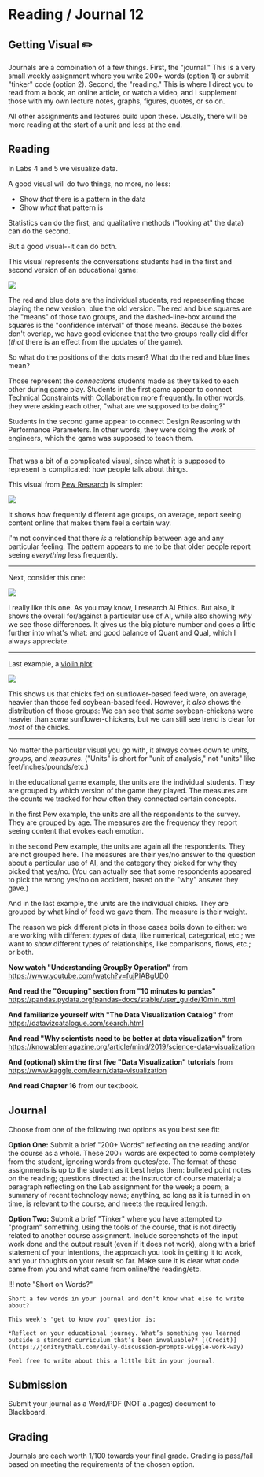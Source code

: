 # Reading / Journal 12

## Getting Visual ✏️

Journals are a combination of a few things. First, the "journal." This is a very small weekly assignment where you write 200+ words (option 1) or submit  "tinker" code (option 2). Second, the "reading." This is where I direct you to read from a book, an online article, or watch a video, and I supplement those with my own lecture notes, graphs, figures, quotes, or so on.

All other assignments and lectures build upon these. Usually, there will be more reading at the start of a unit and less at the end.

## Reading

In Labs 4 and 5 we visualize data.

A good visual will do two things, no more, no less:

- Show *that* there is a pattern in the data
- Show *what* that pattern is

Statistics can do the first, and qualitative methods ("looking at" the data) can do the second.

But a good visual--it can do both.

This visual represents the conversations students had in the first and second version of an educational game:

![](https://cdn.glitch.com/0e5725cf-1e7b-4a31-ba36-51513f05d47e%2F3edb48a2-591f-44b5-9ff1-949a5bd97d51.image.png?v=1603029394582)

The red and blue dots are the individual students, red representing those playing the new version, blue the old version. The red and blue squares are the "means" of those two groups, and the dashed-line-box around the squares is the "confidence interval" of those means. Because the boxes don't overlap, we have good evidence that the two groups really did differ (*that* there is an effect from the updates of the game).

So what do the positions of the dots mean? What do the red and blue lines mean?

Those represent the *connections* students made as they talked to each other during game play. Students in the first game appear to connect Technical Constraints with Collaboration more frequently. In other words, they were asking each other, "what are we supposed to be doing?"

Students in the second game appear to connect Design Reasoning with Performance Parameters. In other words, they were doing the work of engineers, which the game was supposed to teach them.

---

That was a bit of a complicated visual, since what it is supposed to represent is complicated: how people talk about things.

This visual from [Pew Research](https://www.pewresearch.org/internet/2018/11/16/public-attitudes-toward-computer-algorithms/) is simpler:

![](https://cdn.glitch.com/0e5725cf-1e7b-4a31-ba36-51513f05d47e%2F55b8d368-e8e0-4728-a17f-806a858389e2.image.png?v=1603029854661)

It shows how frequently different age groups, on average, report seeing content online that makes them feel a certain way.

I'm not convinced that there *is* a relationship between age and any particular feeling: The pattern appears to me to be that older people report seeing *everything* less frequently.

---

Next, consider this one:

![](https://cdn.glitch.com/0e5725cf-1e7b-4a31-ba36-51513f05d47e%2Ffbbceef9-f416-4a62-8a46-33053b8781ac.image.png?v=1603030023451)

I really like this one. As you may know, I research AI Ethics. But also, it shows the overall for/against a particular use of AI, while also showing *why* we see those differences. It gives us the big picture number and goes a little further into what's what: and good balance of Quant and Qual, which I always appreciate.

---

Last example, a [violin plot](https://mode.com/blog/violin-plot-examples/):

![](https://cdn.glitch.com/0e5725cf-1e7b-4a31-ba36-51513f05d47e%2F9d079c89-f4b4-4506-9c79-510a834afefe.image.png?v=1603030218182)

This shows us that chicks fed on sunflower-based feed were, on average, heavier than those fed soybean-based feed. However, it *also* shows the distribution of those groups: We can see that *some* soybean-chickens were heavier than *some* sunflower-chickens, but we can still see trend is clear for *most* of the chicks.

---

No matter the particular visual you go with, it always comes down to *units*, *groups*, and *measures*. ("Units" is short for "unit of analysis," not "units" like feet/inches/pounds/etc.)

In the educational game example, the units are the individual students. They are grouped by which version of the game they played. The measures are the counts we tracked for how often they connected certain concepts.

In the first Pew example, the units are all the respondents to the survey. They are grouped by age. The measures are the frequency they report seeing content that evokes each emotion.

In the second Pew example, the units are again all the respondents. They are not grouped here. The measures are their yes/no answer to the question about a particular use of AI, and the category they picked for why they picked that yes/no. (You can actually see that some respondents appeared to pick the wrong yes/no on accident, based on the "why" answer they gave.)

And in the last example, the units are the individual chicks. They are grouped by what kind of feed we gave them. The measure is their weight.

The reason we pick different plots in those cases boils down to either: we are working with different *types* of data, like numerical, categorical, etc.; we want to *show* different types of relationships, like comparisons, flows, etc.; or both.

**Now watch "Understanding GroupBy Operation"** from <https://www.youtube.com/watch?v=fujPIABgUD0>

**And read the "Grouping" section from "10 minutes to pandas"** <https://pandas.pydata.org/pandas-docs/stable/user_guide/10min.html>

**And familiarize yourself with "The Data Visualization Catalog"** from <https://datavizcatalogue.com/search.html>

**And read "Why scientists need to be better at data visualization"** from <https://knowablemagazine.org/article/mind/2019/science-data-visualization>

**And (optional) skim the first five "Data Visualization" tutorials** from <https://www.kaggle.com/learn/data-visualization>

**And read Chapter 16** from our textbook.

## Journal

Choose from one of the following two options as you best see fit:

**Option One:** Submit a brief "200+ Words" reflecting on the reading and/or the course as a whole. These 200+ words are expected to come completely from the student, ignoring words from quotes/etc. The format of these assignments is up to the student as it best helps them: bulleted point notes on the reading; questions directed at the instructor of course material; a paragraph reflecting on the Lab assignment for the week; a poem; a summary of recent technology news; anything, so long as it is turned in on time, is relevant to the course, and meets the required length. 

**Option Two:** Submit a brief "Tinker" where you have attempted to "program" something, using the tools of the course, that is not directly related to another course assignment. Include screenshots of the input work done and the output result (even if it does not work), along with a brief statement of your intentions, the approach you took in getting it to work, and your thoughts on your result so far. Make sure it is clear what code came from you and what came from online/the reading/etc.

!!! note "Short on Words?"
    
    Short a few words in your journal and don't know what else to write about?

    This week's "get to know you" question is:

    *Reflect on your educational journey. What’s something you learned outside a standard curriculum that’s been invaluable?* [(Credit)](https://jonitrythall.com/daily-discussion-prompts-wiggle-work-way)

    Feel free to write about this a little bit in your journal.

## Submission

Submit your journal as a Word/PDF (NOT a .pages) document to Blackboard.

## Grading

Journals are each worth 1/100 towards your final grade. Grading is pass/fail based on meeting the requirements of the chosen option.